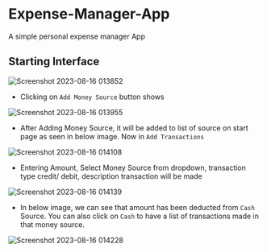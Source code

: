 # Expense-Manager-App
A simple personal expense manager App

## Starting Interface
![Screenshot 2023-08-16 013852](https://github.com/Aayush-Goel-04/Expense-Manager-App/assets/81844215/946261f2-e9a3-43d2-8513-21a140f790d2)

- Clicking on `Add Money Source` button shows

![Screenshot 2023-08-16 013955](https://github.com/Aayush-Goel-04/Expense-Manager-App/assets/81844215/40a2ea47-edd4-4dbf-baf6-b2e2b84a19a1)

- After Adding Money Source, it will be added to list of source on start page as seen in below image. Now in `Add Transactions`

![Screenshot 2023-08-16 014108](https://github.com/Aayush-Goel-04/Expense-Manager-App/assets/81844215/7405dc3f-c302-4ee0-a77b-520cfdc329eb)

- Entering Amount, Select Money Source from dropdown, transaction type credit/ debit, description transaction will be made

![Screenshot 2023-08-16 014139](https://github.com/Aayush-Goel-04/Expense-Manager-App/assets/81844215/1a2fd01b-536d-4fc0-8a36-b70d6b8c95f3)

- In below image, we can see that amount has been deducted from `Cash` Source. You can also click on `Cash` to have a list of transactions made in that money source.

![Screenshot 2023-08-16 014228](https://github.com/Aayush-Goel-04/Expense-Manager-App/assets/81844215/007b3b5b-76e6-4100-a65e-0aa74e8fb397)



 
